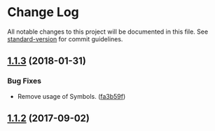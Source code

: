 # Change Log

All notable changes to this project will be documented in this file. See [standard-version](https://github.com/conventional-changelog/standard-version) for commit guidelines.

<a name="1.1.3"></a>
## [1.1.3](https://github.com/darkobits/interface/compare/v1.1.2...v1.1.3) (2018-01-31)


### Bug Fixes

* Remove usage of Symbols. ([fa3b59f](https://github.com/darkobits/interface/commit/fa3b59f))



<a name="1.1.2"></a>
## [1.1.2](https://github.com/darkobits/interface/compare/v1.1.1...v1.1.2) (2017-09-02)
